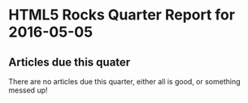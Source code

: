 HTML5 Rocks Quarter Report for 2016-05-05
=========================================

Articles due this quater
------------------------

There are no articles due this quarter, either all is good, or something messed up!

